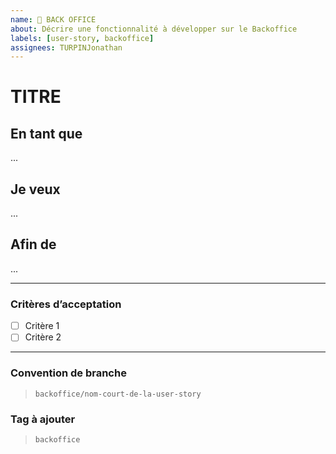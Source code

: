 ```yaml
---
name: 📖 BACK OFFICE
about: Décrire une fonctionnalité à développer sur le Backoffice
labels: [user-story, backoffice]
assignees: TURPINJonathan
---
```


# TITRE

## En tant que

...

## Je veux

...

## Afin de

...

---

### Critères d’acceptation

- [ ] Critère 1
- [ ] Critère 2

---

### Convention de branche

> `backoffice/nom-court-de-la-user-story`

### Tag à ajouter

> `backoffice`